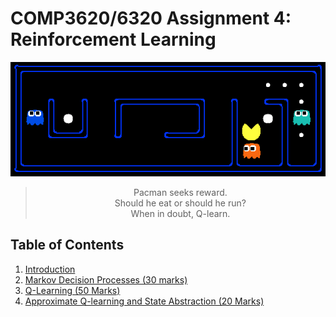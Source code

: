 # COMP3620/6320 Assignment 4: Reinforcement Learning

![PacMan](images/capsule.png)
<blockquote>
  <p><cite><center>Pacman seeks reward.<br>
  Should he eat or should he run?<br>
  When in doubt, Q-learn.</center></cite></p>
</blockquote>

## Table of Contents

1. [Introduction](intro.md)
2. [Markov Decision Processes (30 marks)](mdp.md)
3. [Q-Learning (50 Marks)](q_learning.md)
4. [Approximate Q-learning and State Abstraction (20 Marks)](approx_q_learn.md)
